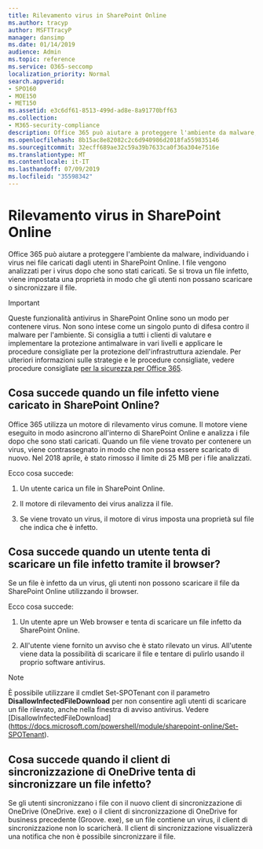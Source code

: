 ```yaml
---
title: Rilevamento virus in SharePoint Online
ms.author: tracyp
author: MSFTTracyP
manager: dansimp
ms.date: 01/14/2019
audience: Admin
ms.topic: reference
ms.service: O365-seccomp
localization_priority: Normal
search.appverid:
- SPO160
- MOE150
- MET150
ms.assetid: e3c6df61-8513-499d-ad8e-8a91770bff63
ms.collection:
- M365-security-compliance
description: Office 365 può aiutare a proteggere l'ambiente da malware, individuando i virus nei file caricati dagli utenti in SharePoint Online. I file vengono analizzati per i virus dopo che sono stati caricati. Se si trova un file infetto, viene impostata una proprietà in modo che gli utenti non possano scaricare o sincronizzare il file.
ms.openlocfilehash: 8b15ac8e82082c2c6d940986d2018fa559835146
ms.sourcegitcommit: 32ecff689ae32c59a39b7633ca0f36a304e7516e
ms.translationtype: MT
ms.contentlocale: it-IT
ms.lasthandoff: 07/09/2019
ms.locfileid: "35598342"
---
```

# <a name="virus-detection-in-sharepoint-online"></a>Rilevamento virus in SharePoint Online

Office 365 può aiutare a proteggere l'ambiente da malware, individuando i virus nei file caricati dagli utenti in SharePoint Online. I file vengono analizzati per i virus dopo che sono stati caricati. Se si trova un file infetto, viene impostata una proprietà in modo che gli utenti non possano scaricare o sincronizzare il file.
  
> [!IMPORTANT]
> Queste funzionalità antivirus in SharePoint Online sono un modo per contenere virus. Non sono intese come un singolo punto di difesa contro il malware per l'ambiente. Si consiglia a tutti i clienti di valutare e implementare la protezione antimalware in vari livelli e applicare le procedure consigliate per la protezione dell'infrastruttura aziendale. Per ulteriori informazioni sulle strategie e le procedure consigliate, vedere procedure consigliate [per la sicurezza per Office 365](security-best-practices.md). 
  
## <a name="what-happens-when-an-infected-file-is-uploaded-to-sharepoint-online"></a>Cosa succede quando un file infetto viene caricato in SharePoint Online?

Office 365 utilizza un motore di rilevamento virus comune. Il motore viene eseguito in modo asincrono all'interno di SharePoint Online e analizza i file dopo che sono stati caricati. Quando un file viene trovato per contenere un virus, viene contrassegnato in modo che non possa essere scaricato di nuovo. Nel 2018 aprile, è stato rimosso il limite di 25 MB per i file analizzati.
  
Ecco cosa succede:
  
1. Un utente carica un file in SharePoint Online.
    
2. Il motore di rilevamento dei virus analizza il file.
    
3. Se viene trovato un virus, il motore di virus imposta una proprietà sul file che indica che è infetto.
    
## <a name="what-happens-when-a-user-tries-to-download-an-infected-file-by-using-the-browser"></a>Cosa succede quando un utente tenta di scaricare un file infetto tramite il browser?

Se un file è infetto da un virus, gli utenti non possono scaricare il file da SharePoint Online utilizzando il browser.
  
Ecco cosa succede:
  
1. Un utente apre un Web browser e tenta di scaricare un file infetto da SharePoint Online.
    
2. All'utente viene fornito un avviso che è stato rilevato un virus. All'utente viene data la possibilità di scaricare il file e tentare di pulirlo usando il proprio software antivirus.

> [!NOTE]
> È possibile utilizzare il cmdlet Set-SPOTenant con il parametro **DisallowInfectedFileDownload** per non consentire agli utenti di scaricare un file rilevato, anche nella finestra di avviso antivirus. Vedere [DisallowInfectedFileDownload] (https://docs.microsoft.com/powershell/module/sharepoint-online/Set-SPOTenant).
    
## <a name="what-happens-when-the-onedrive-sync-client-tries-to-sync-an-infected-file"></a>Cosa succede quando il client di sincronizzazione di OneDrive tenta di sincronizzare un file infetto?

Se gli utenti sincronizzano i file con il nuovo client di sincronizzazione di OneDrive (OneDrive. exe) o il client di sincronizzazione di OneDrive for business precedente (Groove. exe), se un file contiene un virus, il client di sincronizzazione non lo scaricherà. Il client di sincronizzazione visualizzerà una notifica che non è possibile sincronizzare il file.
  

